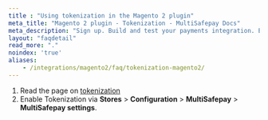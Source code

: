 ```yaml
---
title : "Using tokenization in the Magento 2 plugin"
meta_title: "Magento 2 plugin - Tokenization - MultiSafepay Docs"
meta_description: "Sign up. Build and test your payments integration. Explore our products and services. Use our API Reference, SDKs, and wrappers. Get support."
layout: "faqdetail"
read_more: "."
noindex: 'true'
aliases: 
    - /integrations/magento2/faq/tokenization-magento2/
---
```


1. Read the page on [tokenization](/payments/features/tokenization)
2. Enable Tokenization via **Stores** > **Configuration** > **MultiSafepay** > **MultiSafepay settings**.
